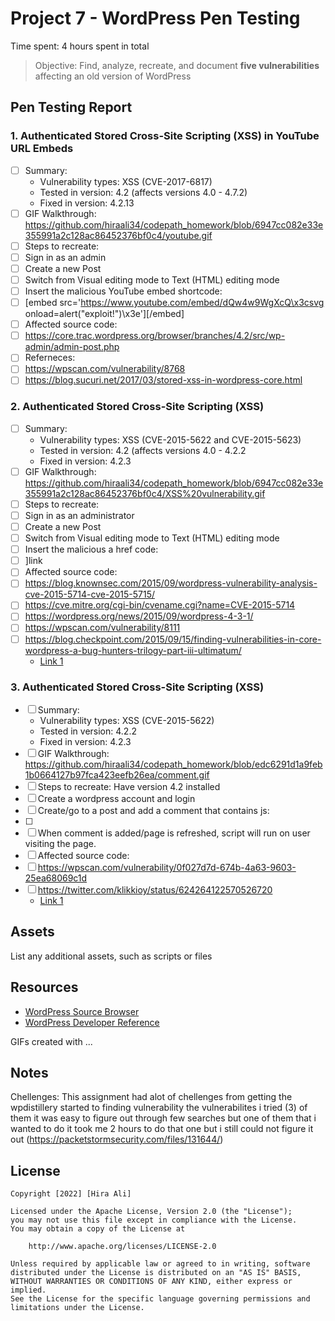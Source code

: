# Project 7 - WordPress Pen Testing

Time spent: 4 hours spent in total

> Objective: Find, analyze, recreate, and document **five vulnerabilities** affecting an old version of WordPress

## Pen Testing Report

### 1. Authenticated Stored Cross-Site Scripting (XSS) in YouTube URL Embeds

- [ ] Summary: 
  - Vulnerability types: XSS (CVE-2017-6817)
  - Tested in version: 4.2 (affects versions 4.0 - 4.7.2)
  - Fixed in version: 4.2.13
- [ ] GIF Walkthrough: https://github.com/hiraali34/codepath_homework/blob/6947cc082e33e355991a2c128ac86452376bf0c4/youtube.gif
- [ ] Steps to recreate: 
- [ ] Sign in as an admin
- [ ] Create a new Post
- [ ] Switch from Visual editing mode to Text (HTML) editing mode
- [ ] Insert the malicious YouTube embed shortcode:
- [ ]   [embed src='https://www.youtube.com/embed/dQw4w9WgXcQ\x3csvg onload=alert("exploit!")\x3e'][/embed]
- [ ] Affected source code:
- [ ] https://core.trac.wordpress.org/browser/branches/4.2/src/wp-admin/admin-post.php
- [ ] Referneces:
- [ ]  https://wpscan.com/vulnerability/8768
- [ ]  https://blog.sucuri.net/2017/03/stored-xss-in-wordpress-core.html
  
### 2. Authenticated Stored Cross-Site Scripting (XSS)

- [ ] Summary: 
  - Vulnerability types: XSS (CVE-2015-5622 and CVE-2015-5623)
  - Tested in version: 4.2 (affects versions 4.0 - 4.2.2
  - Fixed in version: 4.2.3
- [ ] GIF Walkthrough: https://github.com/hiraali34/codepath_homework/blob/6947cc082e33e355991a2c128ac86452376bf0c4/XSS%20vulnerability.gif
- [ ] Steps to recreate:
- [ ] Sign in as an administrator
- [ ] Create a new Post
- [ ] Switch from Visual editing mode to Text (HTML) editing mode
- [ ] Insert the malicious a href code:
- [ ]   <a href="[caption code=">]</a><a title=" onmouseover=alert('exploit!') ">link</a>
- [ ] Affected source code:
- [ ] https://blog.knownsec.com/2015/09/wordpress-vulnerability-analysis-cve-2015-5714-cve-2015-5715/
- [ ] https://cve.mitre.org/cgi-bin/cvename.cgi?name=CVE-2015-5714
- [ ] https://wordpress.org/news/2015/09/wordpress-4-3-1/
- [ ] https://wpscan.com/vulnerability/8111
- [ ] https://blog.checkpoint.com/2015/09/15/finding-vulnerabilities-in-core-wordpress-a-bug-hunters-trilogy-part-iii-ultimatum/
  - [Link 1](https://core.trac.wordpress.org/browser/tags/version/src/source_file.php)

### 3. Authenticated Stored Cross-Site Scripting (XSS) 

- [ ] Summary: 
  - Vulnerability types:  XSS (CVE-2015-5622)
  - Tested in version: 4.2.2
  - Fixed in version: 4.2.3
- [ ] GIF Walkthrough: https://github.com/hiraali34/codepath_homework/blob/edc6291d1a9feb1b0664127b97fca423eefb26ea/comment.gif
- [ ] Steps to recreate: Have version 4.2 installed
- [ ] Create a wordpress account and login
- [ ] Create/go to a post and add a comment that contains js:
- [ ]   <script>alert(document.cookie);</script>
- [ ]   When comment is added/page is refreshed, script will run on user visiting the page.
- [ ] Affected source code:
- [ ] https://wpscan.com/vulnerability/0f027d7d-674b-4a63-9603-25ea68069c1d
- [ ] https://twitter.com/klikkioy/status/624264122570526720
  - [Link 1](https://core.trac.wordpress.org/browser/tags/version/src/source_file.php)





## Assets

List any additional assets, such as scripts or files

## Resources

- [WordPress Source Browser](https://core.trac.wordpress.org/browser/)
- [WordPress Developer Reference](https://developer.wordpress.org/reference/)

GIFs created with  ...
<!-- Recommended GIF Tools:
[Kap](https://getkap.co/) for macOS
[ScreenToGif](https://www.screentogif.com/) for Windows
[peek](https://github.com/phw/peek) for Linux. -->

## Notes

Chellenges:
This assignment had alot of chellenges from getting the wpdistillery started to finding vulnerability
the vulnerabilites i tried (3) of them it was easy to figure out through few searches but one of them that i wanted to do it took me 2 hours to do that one but i still could not figure it out (https://packetstormsecurity.com/files/131644/)

## License

    Copyright [2022] [Hira Ali]

    Licensed under the Apache License, Version 2.0 (the "License");
    you may not use this file except in compliance with the License.
    You may obtain a copy of the License at

        http://www.apache.org/licenses/LICENSE-2.0

    Unless required by applicable law or agreed to in writing, software
    distributed under the License is distributed on an "AS IS" BASIS,
    WITHOUT WARRANTIES OR CONDITIONS OF ANY KIND, either express or implied.
    See the License for the specific language governing permissions and
    limitations under the License.
